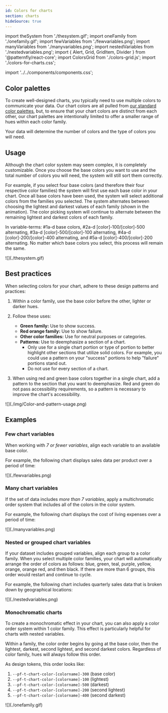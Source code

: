 ```yaml
---
id: Colors for charts
section: charts
hideSource: true
---
```


import theSystem from './thesystem.gif';
import oneFamily from './onefamily.gif';
import fewVariables from './fewvariables.png';
import manyVariables from './manyvariables.png';
import nestedVariables from './nestedvariables.png';
import { Alert, Grid, GridItem, Divider } from '@patternfly/react-core';
import ColorsGrid from './colors-grid.js';
import './colors-for-charts.css';

import '../../components/components.css';

## Color palettes

To create well-designed charts, you typically need to use multiple colors to communicate your data. Our chart colors are all pulled from [our standard color palettes](/design-foundations/charts), but, to ensure that your chart colors are distinct from each other, our chart palettes are intentionally limited to offer a smaller range of hues within each color family.

Your data will determine the number of colors and the type of colors you will need. 

<ColorsGrid />

## Usage

Although the chart color system may seem complex, it is completely customizable. Once you choose the base colors you want to use and the total number of colors you will need, the system will still sort them correctly. 

For example, if you select four base colors (and therefore their four respective color families) the system will first use each base color in your chart. Once all base colors have been used, the system will select additional colors from the families you selected. The system alternates between choosing the lightest and darkest values of each family (shown in the animation). The color picking system will continue to alternate between the remaining  lightest and darkest colors of each family. 

In variable-terms: #1a-d base colors, #2a-d [color]-100/[color]-500 alternating, #3a-d [color]-500/[color]-100 alternating, #4a-d [color]-200/[color]-400 alternating, and #5a-d [color]-400/[color]-200 alternating. No matter which base colors you select, this process will remain the same.

<div class="ws-docs-content-img">
![](./thesystem.gif)
</div>

## Best practices

When selecting colors for your chart, adhere to these design patterns and practices: 

1. Within a color family, use the base color before the other, lighter or darker hues. 

1. Follow these uses:
    - **Green family:** Use to show success.
    - **Red orange family:** Use to show failure.
    - **Other color families:** Use for neutral purposes or categories.
    - **Patterns:** Use to deemphasize a section of a chart.
      - Only use for a single chart portion or type of portion to better highlight other sections that utilize solid colors. For example, you could use a pattern on your "success" portions to help "failure" portions stand out.
      - Do not use for every section of a chart.

1. When using red and green base colors together in a single chart, add a pattern to the section that you want to deemphasize. Red and green do not pass accessibility requirements, so a pattern is necessary to improve the chart's accessibility. 

<div class="ws-docs-content-img">
![](./img/Color-and-pattern-usage.png)
</div>

## Examples

### Few chart variables 
When working with *7 or fewer variables*, align each variable to an available base color. 

For example, the following chart displays sales data per product over a period of time:

<div class="ws-docs-content-img">
![](./fewvariables.png)
</div>

### Many chart variables 
If the set of data includes *more than 7 variables*, apply a multichromatic order system that includes all of the colors in the color system.

For example, the following chart displays the cost of living expenses over a period of time:

<div class="ws-docs-content-img">
![](./manyvariables.png)
</div>

### Nested or grouped chart variables
If your dataset includes grouped variables, align each group to a color family. When you select multiple color families, your chart will automatically arrange the order of colors as follows: blue, green, teal, purple, yellow, orange, orange red, and then black. If there are more than 6 groups, this order would restart and continue to cycle.

For example, the following chart includes quarterly sales data that is broken down by geographical locations:

<div class="ws-docs-content-img">
![](./nestedvariables.png)
</div>

### Monochromatic charts

To create a monochromatic effect in your chart, you can also apply a color order system within 1 color family. This effect is particularly helpful for charts with nested variables. 

Within a family, the color order begins by going at the base color, then the lightest, darkest, second lightest, and second darkest colors. Regardless of color family, hues will always follow this order. 

As design tokens, this order looks like: 
1. `--pf-t-chart-color-[colorname]-300` (base color)
1. `--pf-t-chart-color-[colorname]-100` (lightest)
1. `--pf-t-chart-color-[colorname]-500` (darkest)
1. `--pf-t-chart-color-[colorname]-200` (second lightest)
1. `--pf-t-chart-color-[colorname]-400` (second darkest)

<div class="ws-docs-content-img">
![](./onefamily.gif)
</div>